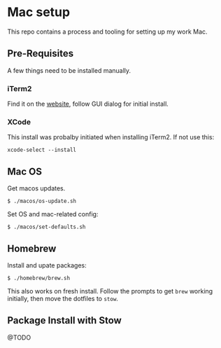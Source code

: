 # Mac setup

This repo contains a process and tooling for setting up my work Mac.

## Pre-Requisites

A few things need to be installed manually.

### iTerm2

Find it on the [website](https://iterm2.com/), follow GUI dialog for initial install.

### XCode

This install was probalby initiated when installing iTerm2. If not use this:

    xcode-select --install

## Mac OS

Get macos updates.

    $ ./macos/os-update.sh

Set OS and mac-related config:

    $ ./macos/set-defaults.sh

## Homebrew

Install and upate packages:

    $ ./homebrew/brew.sh

This also works on fresh install. Follow the prompts to get `brew` working initially, then move the dotfiles to `stow`.

## Package Install with Stow

@TODO
